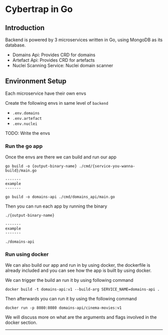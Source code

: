 # Cybertrap in Go

## Introduction

Backend is powered by 3 microservices written in Go, using MongoDB as its database.

- Domains Api: Provides CRD for domains
- Artefact Api: Provides CRD for artefacts
- Nuclei Scanning Service: Nuclei domain scanner

## Environment Setup
Each microservice have their own envs


Create the following envs in same level of `backend`
- `.env.domains` 
- `.env.artefact` 
- `.env.nuclei` 

TODO: Write the envs


### Run the go app
Once the envs are there we can build and run our app

```
go build -o {output-binary-name} ./cmd/{service-you-wanna-build}/main.go

-------
example
-------

go build -o domains-api ./cmd/domains_api/main.go
```

Then you can run each app by running the binary
```
./{output-binary-name} 

-------
example
-------

./domains-api
```

### Run using docker
We can also build our app and run in by using docker, the dockerfile is already included and you can see how the app is built by using docker.

We can trigger the build an run it by using following command
```
docker build -t domains-api:v1 --build-arg SERVICE_NAME=domains-api .
```

Then afterwards you can run it by using the following command 
```
docker run -p 8080:8080 domains-api/cinema-movies:v1
```

We will discuss more on what are the arguments and flags involved in the docker section.

---